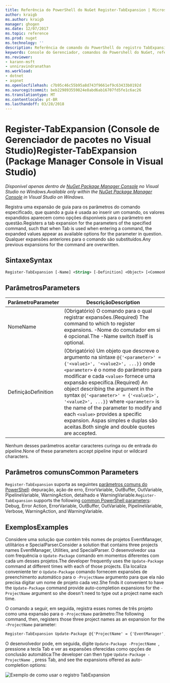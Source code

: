```yaml
---
title: Referência do PowerShell do NuGet Register-TabExpansion | Microsoft Docs
author: kraigb
ms.author: kraigb
manager: ghogen
ms.date: 12/07/2017
ms.topic: reference
ms.prod: nuget
ms.technology: ''
description: Referência de comando do PowerShell do registro TabExpansion no Console do Gerenciador de pacotes do NuGet no Visual Studio.
keywords: Console do Gerenciador, comandos do Powershell do NuGet, referência do Powershell do NuGet, TabExpansion de registro do pacote NuGet
ms.reviewer:
- karann-msft
- unniravindranathan
ms.workload:
- dotnet
- aspnet
ms.openlocfilehash: c7b95c46c55b95a8d743f9661ef9c63433b0192d
ms.sourcegitcommit: beb229893559824e8abd6ab16707fd5fe1c6ac26
ms.translationtype: MT
ms.contentlocale: pt-BR
ms.lasthandoff: 03/28/2018
---
```

# <a name="register-tabexpansion-package-manager-console-in-visual-studio"></a><span data-ttu-id="9ce19-104">Register-TabExpansion (Console de Gerenciador de pacotes no Visual Studio)</span><span class="sxs-lookup"><span data-stu-id="9ce19-104">Register-TabExpansion (Package Manager Console in Visual Studio)</span></span>

<span data-ttu-id="9ce19-105">*Disponível apenas dentro de [NuGet Package Manager Console](package-manager-console.md) no Visual Studio no Windows.*</span><span class="sxs-lookup"><span data-stu-id="9ce19-105">*Available only within the [NuGet Package Manager Console](package-manager-console.md) in Visual Studio on Windows.*</span></span>

<span data-ttu-id="9ce19-106">Registra uma expansão de guia para os parâmetros do comando especificado, que quando a guia é usada ao inserir um comando, os valores expandidos aparecem como opções disponíveis para o parâmetro em questão.</span><span class="sxs-lookup"><span data-stu-id="9ce19-106">Registers a tab expansion for the parameters of the specified command, such that when Tab is used when entering a command, the expanded values appear as available options for the parameter in question.</span></span> <span data-ttu-id="9ce19-107">Qualquer expansões anteriores para o comando são substituídos.</span><span class="sxs-lookup"><span data-stu-id="9ce19-107">Any previous expansions for the command are overwritten.</span></span>

## <a name="syntax"></a><span data-ttu-id="9ce19-108">Sintaxe</span><span class="sxs-lookup"><span data-stu-id="9ce19-108">Syntax</span></span>

```ps
Register-TabExpansion [-Name] <String> [-Definition] <Object> [<CommonParameters>]
```

## <a name="parameters"></a><span data-ttu-id="9ce19-109">Parâmetros</span><span class="sxs-lookup"><span data-stu-id="9ce19-109">Parameters</span></span>

| <span data-ttu-id="9ce19-110">Parâmetro</span><span class="sxs-lookup"><span data-stu-id="9ce19-110">Parameter</span></span> | <span data-ttu-id="9ce19-111">Descrição</span><span class="sxs-lookup"><span data-stu-id="9ce19-111">Description</span></span> |
| --- | --- |
| <span data-ttu-id="9ce19-112">Nome</span><span class="sxs-lookup"><span data-stu-id="9ce19-112">Name</span></span> | <span data-ttu-id="9ce19-113">(Obrigatório) O comando para o qual registrar expansões.</span><span class="sxs-lookup"><span data-stu-id="9ce19-113">(Required) The command to which to register expansions.</span></span> <span data-ttu-id="9ce19-114">-Nome do comutador em si é opcional.</span><span class="sxs-lookup"><span data-stu-id="9ce19-114">The -Name switch itself is optional.</span></span> |
| <span data-ttu-id="9ce19-115">Definição</span><span class="sxs-lookup"><span data-stu-id="9ce19-115">Definition</span></span> | <span data-ttu-id="9ce19-116">(Obrigatório) Um objeto que descreve o argumento na sintaxe `@{'<parameter>' = {'<value1>', '<value2>', ...}}` onde `<parameter>` é o nome do parâmetro para modificar e cada `<value>` fornece uma expansão específica.</span><span class="sxs-lookup"><span data-stu-id="9ce19-116">(Required) An object describing the argument in the syntax `@{'<parameter>' = {'<value1>', '<value2>', ...}}` where `<parameter>` is the name of the parameter to modify and each `<value>` provides a specific expansion.</span></span> <span data-ttu-id="9ce19-117">Aspas simples e duplas são aceitas.</span><span class="sxs-lookup"><span data-stu-id="9ce19-117">Both single and double quotes are accepted.</span></span> |

<span data-ttu-id="9ce19-118">Nenhum desses parâmetros aceitar caracteres curinga ou de entrada do pipeline.</span><span class="sxs-lookup"><span data-stu-id="9ce19-118">None of these parameters accept pipeline input or wildcard characters.</span></span>

## <a name="common-parameters"></a><span data-ttu-id="9ce19-119">Parâmetros comuns</span><span class="sxs-lookup"><span data-stu-id="9ce19-119">Common Parameters</span></span>

<span data-ttu-id="9ce19-120">`Register-TabExpansion` suporta as seguintes [parâmetros comuns do PowerShell](http://go.microsoft.com/fwlink/?LinkID=113216): depuração, ação de erro, ErrorVariable, OutBuffer, OutVariable, PipelineVariable, WarningAction, detalhado e WarningVariable.</span><span class="sxs-lookup"><span data-stu-id="9ce19-120">`Register-TabExpansion` supports the following [common PowerShell parameters](http://go.microsoft.com/fwlink/?LinkID=113216): Debug, Error Action, ErrorVariable, OutBuffer, OutVariable, PipelineVariable, Verbose, WarningAction, and WarningVariable.</span></span>

## <a name="examples"></a><span data-ttu-id="9ce19-121">Exemplos</span><span class="sxs-lookup"><span data-stu-id="9ce19-121">Examples</span></span>

<span data-ttu-id="9ce19-122">Considere uma solução que contém três nomes de projetos EventManager, utilitários e SpecialParser.</span><span class="sxs-lookup"><span data-stu-id="9ce19-122">Consider a solution that contains three projects names EventManager, Utilities, and SpecialParser.</span></span> <span data-ttu-id="9ce19-123">O desenvolvedor usa com frequência o `Update-Package` comando em momentos diferentes com cada um desses projetos.</span><span class="sxs-lookup"><span data-stu-id="9ce19-123">The developer frequently uses the `Update-Package` command at different times with each of those projects.</span></span> <span data-ttu-id="9ce19-124">Ela localiza conveniente ter o `Update-Package` comando fornecem expansões de preenchimento automático para o `-ProjectName` argumento para que ela não precisa digitar um nome de projeto cada vez.</span><span class="sxs-lookup"><span data-stu-id="9ce19-124">She finds it convenient to have the `Update-Package` command provide auto-completion expansions for the `-ProjectName` argument so she doesn't need to type out a project name each time.</span></span> 

<span data-ttu-id="9ce19-125">O comando a seguir, em seguida, registra esses nomes de três projeto como uma expansão para o `-ProjectName` parâmetro:</span><span class="sxs-lookup"><span data-stu-id="9ce19-125">The following command, then, registers those three project names as an expansion for the `-ProjectName` parameter:</span></span>

```ps
Register-TabExpansion Update-Package @{'ProjectName' = {'EventManager', 'Utilities', 'SpecialParser'}}    
```

<span data-ttu-id="9ce19-126">O desenvolvedor pode, em seguida, digite `Update-Package -ProjectName `, pressione a tecla Tab e ver as expansões oferecidas como opções de conclusão automática:</span><span class="sxs-lookup"><span data-stu-id="9ce19-126">The developer can then type `Update-Package -ProjectName `, press Tab, and see the expansions offered as auto-completion options:</span></span>

![Exemplo de como usar o registro TabExpansion](media/Register-TabExpansion-Example.png)
